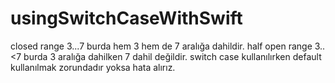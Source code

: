 # usingSwitchCaseWithSwift
closed range 3...7 burda hem 3 hem de 7 aralığa dahildir.
half open range 3..<7 burda 3 aralığa dahilken 7 dahil değildir.
switch case kullanılırken default kullanılmak zorundadır yoksa hata alırız.
